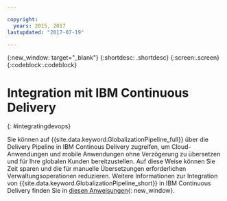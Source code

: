 ```yaml
---

copyright:
  years: 2015, 2017
lastupdated: "2017-07-19"

---
```


{:new_window: target="_blank"}
{:shortdesc: .shortdesc}
{:screen:.screen}
{:codeblock:.codeblock}

# Integration mit IBM Continuous Delivery
{: #integratingdevops}


Sie können auf {{site.data.keyword.GlobalizationPipeline_full}} über die Delivery Pipeline in IBM Continous Delivery zugreifen, um Cloud-Anwendungen und mobile Anwendungen ohne Verzögerung zu übersetzen und für Ihre globalen Kunden bereitzustellen. Auf diese Weise können Sie Zeit sparen und die für manuelle Übersetzungen erforderlichen Verwaltungsoperationen reduzieren. Weitere Informationen zur Integration von {{site.data.keyword.GlobalizationPipeline_short}} in IBM Continuous Delivery finden Sie in [diesen Anweisungen](https://www.ibm.com/blogs/bluemix/2017/06/integrating-globalization-pipeline-devops/){: new_window}.


